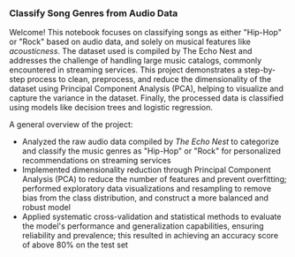### Classify Song Genres from Audio Data

Welcome! This notebook focuses on classifying songs as either "Hip-Hop" or "Rock" based on audio data, and solely on musical features like *acousticness*. The dataset used is compiled by The Echo Nest and addresses the challenge of handling large music catalogs, commonly encountered in streaming services. This project demonstrates a step-by-step process to clean, preprocess, and reduce the dimensionality of the dataset using Principal Component Analysis (PCA), helping to visualize and capture the variance in the dataset. Finally, the processed data is classified using models like decision trees and logistic regression.

A general overview of the project:

- Analyzed the raw audio data compiled by *The Echo Nest* to categorize and classify the music genres as "Hip-Hop" or "Rock" for personalized recommendations on streaming services
- Implemented dimensionality reduction through Principal Component Analysis (PCA) to reduce the number of features and prevent overfitting; performed exploratory data visualizations and resampling to remove bias from the class distribution, and construct a more balanced and robust model
- Applied systematic cross-validation and statistical methods to evaluate the model's performance and generalization capabilities, ensuring reliability and prevalence; this resulted in achieving an accuracy score of above 80% on the test set

